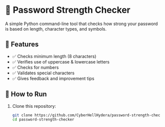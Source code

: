  # 🔐 Password Strength Checker

A simple Python command-line tool that checks how strong your password is based on length, character types, and symbols.

## 🧰 Features

- ✅ Checks minimum length (8 characters)
- ✅ Verifies use of uppercase & lowercase letters
- ✅ Checks for numbers
- ✅ Validates special characters
- ✅ Gives feedback and improvement tips

## 🚀 How to Run

1. Clone this repository:
   ```bash
   git clone https://github.com/CyberHellHydera/password-strength-checker
   cd password-strength-checker

